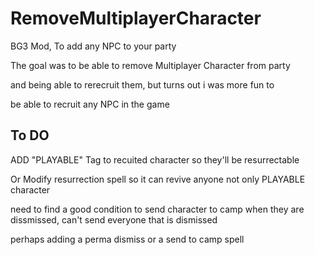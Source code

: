 # RemoveMultiplayerCharacter
BG3 Mod, To add any NPC to your party 

The goal was to be able to remove Multiplayer Character from party 

and being able to rerecruit them, but turns out i was more fun to 

be able to recruit any NPC in the game

## To DO

ADD "PLAYABLE" Tag to recuited character so they'll be resurrectable

Or Modify resurrection spell so it can revive anyone not only PLAYABLE character

need to find a good condition to send character to camp when they are dissmissed, can't send everyone that is dismissed 

perhaps adding a perma dismiss or a send to camp spell
